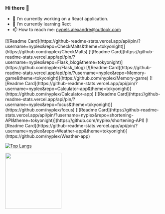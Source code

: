 ### Hi there 👋

- 🔭 I’m currently working on a React application.
- 🌱 I’m currently learning Rect
- 📫 How to reach me: nypels.alexandre@outlook.com

<div>
[![Readme Card](https://github-readme-stats.vercel.app/api/pin/?username=nyplex&repo=CheckMalts&theme=tokyonight)](https://github.com/nyplex/CheckMalts)
[![Readme Card](https://github-readme-stats.vercel.app/api/pin/?username=nyplex&repo=Flask_blog&theme=tokyonight)](https://github.com/nyplex/Flask_blog)
[![Readme Card](https://github-readme-stats.vercel.app/api/pin/?username=nyplex&repo=Memory-game&theme=tokyonight)](https://github.com/nyplex/Memory-game)
[![Readme Card](https://github-readme-stats.vercel.app/api/pin/?username=nyplex&repo=Calculator-app&theme=tokyonight)](https://github.com/nyplex/Calculator-app)
[![Readme Card](https://github-readme-stats.vercel.app/api/pin/?username=nyplex&repo=focus&theme=tokyonight)](https://github.com/nyplex/focus)
[![Readme Card](https://github-readme-stats.vercel.app/api/pin/?username=nyplex&repo=shortening-API&theme=tokyonight)](https://github.com/nyplex/shortening-API)
[![Readme Card](https://github-readme-stats.vercel.app/api/pin/?username=nyplex&repo=Weather-app&theme=tokyonight)](https://github.com/nyplex/Weather-app)
</div>




[![Top Langs](https://github-readme-stats.vercel.app/api/top-langs/?username=nyplex&theme=tokyonight&layout=compact)](https://github.com/nyplex/)

<img height="180em" src="https://github-readme-stats.vercel.app/api?username=nyplex&theme=tokyonight&show_icons=true&hide_border=true&&count_private=true&include_all_commits=true" />

